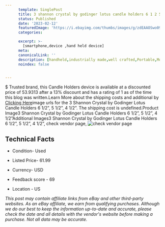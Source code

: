 ```yaml
---
      template: SinglePost
      title: 3 shannon crystal by godinger lotus candle holders 6 1 2 5 1 2 4 1 2 
      status: Published
      date: '2023-02-12'
      featuredImage: 'https://i.ebayimg.com/thumbs/images/g/zdEAAOSwo09j2p5g/s-l225.jpg'
      categories: 

      excerpt: >-
        [smartphone,device ,hand held device]
      meta:
      canonicalLink: ''
      description: [handheld,industrially made,well crafted,Portable,Mobile,Compact,Convenient,Lightweight,Maneuverable,Man-portable,Miniature,Carriable,Hand-held,Light,Holdable,Transportable,Mobile device,Pocket-sized,On-the-go,Wireless,Cordless,Compact size,Convenient size, smartphone,device ,hand held device]
      noindex: false

        
---
```

$
    Trusted brand, this Candle Holders device is available at a discounted price of 53.9313 after a 13% discount and has a rating of 1 as of the time this blog was written.Learn More about the shipping costs and additional by [Clicking Here](https://www.ebay.com/itm/144926127986?hash=item21be453772%3Ag%3AzdEAAOSwo09j2p5g&mkevt=1&mkcid=1&mkrid=711-53200-19255-0&campid=%253CePNCampaignId%253E&customid=%253CreferenceId%253E&toolid=10049)image urls for the 3 Shannon Crystal by Godinger Lotus Candle Holders 6 1/2”, 5 1/2”, 4 1/2”. The shipping cost is undefined.Product Image3 Shannon Crystal by Godinger Lotus Candle Holders 6 1/2”, 5 1/2”, 4 1/2”Additional Images3 Shannon Crystal by Godinger Lotus Candle Holders 6 1/2”, 5 1/2”, 4 1/2”, check vendor page, ![check vendor page](https://origin-galleryplus.ebayimg.com/ws/web/144926127986_2_0_1/225x225.jpg,https://origin-galleryplus.ebayimg.com/ws/web/144926127986_3_0_1/225x225.jpg,https://origin-galleryplus.ebayimg.com/ws/web/144926127986_4_0_1/225x225.jpg,https://origin-galleryplus.ebayimg.com/ws/web/144926127986_5_0_1/225x225.jpg,https://origin-galleryplus.ebayimg.com/ws/web/144926127986_6_0_1/225x225.jpg,https://origin-galleryplus.ebayimg.com/ws/web/144926127986_7_0_1/225x225.jpg,https://origin-galleryplus.ebayimg.com/ws/web/144926127986_8_0_1/225x225.jpg,https://origin-galleryplus.ebayimg.com/ws/web/144926127986_9_0_1/225x225.jpg,https://origin-galleryplus.ebayimg.com/ws/web/144926127986_10_0_1/225x225.jpg,https://origin-galleryplus.ebayimg.com/ws/web/144926127986_11_0_1/225x225.jpg,https://origin-galleryplus.ebayimg.com/ws/web/144926127986_12_0_1/225x225.jpg,https://origin-galleryplus.ebayimg.com/ws/web/144926127986_13_0_1/225x225.jpg,https://origin-galleryplus.ebayimg.com/ws/web/144926127986_14_0_1/225x225.jpg)
    
    

 ## Technical Facts 



     
      

 - Condition- Used 


      

 - Listed Price- 61.99 


      

 - Currency- USD 


      

 - Feedback score - 69 


      

 - Location - US 


      
      

 *_This post may contain affiliate links from eBay and other third-party websites. As an eBay affiliate, we earn from qualifying purchases. Although we do our best to keep the information up-to-date and accurate, please check the date and all details with the vendor's website before making a purchase. Not all data may be accurate._*



    
    
    
    
    